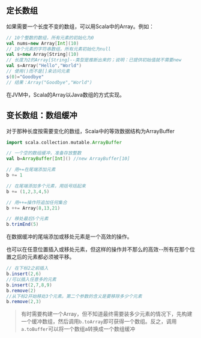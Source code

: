 ## 定长数组

如果需要一个长度不变的数组，可以用Scala中的Array。例如：

```scala
// 10个整数的数组，所有元素的初始化为0
val nums=new Array[Int](10)
// 10个元素的字符串数组，所有元素初始化为null
val s=new Array[String](10)
// 长度为2的Array[String]--类型是推断出来的；说明：已提供初始值就不需要new
val s=Array("Hello","World")
// 使用()而不是[]来访问元素
s(0)="Goodbye"
// 结果：Array("Goodbye","World")
```

在JVM中，Scala的Array以Java数组的方式实现。

## 变长数组：数组缓冲

对于那种长度按需要变化的数组，Scala中的等效数据结构为ArrayBuffer

```scala
import scala.collection.mutable.ArrayBuffer

// 一个空的数组缓冲，准备存放整数
val b=ArrayBuffer[Int]() //new ArrayBuffer[10]

// 用+=在尾端添加元素
b += 1

// 在尾端添加多个元素，用括号括起来
b += (1,2,3,4,5)

// 用++=操作符追加任何集合
b ++= Array(8,13,21)

// 移处最后5个元素
b.trimEnd(5)
```

在数据缓冲的尾端添加或移处元素是一个高效的操作。

也可以在任意位置插入或移处元素，但这样的操作并不那么的高效--所有在那个位置之后的元素都必须被平移。

```scala
// 在下标2之前插入
b.insert(2,6)
//可以插入任意多的元素
b.insert(2,7,8,9)
b.remove(2)
//从下标2开始移处3个元素。第二个参数的含义是要移除多少个元素
b.remove(2,3)
```

> 有时需要构建一个Array，但不知道最终需要装多少元素的情况下，先构建一个缓冲数组，然后调用`b.toArray`即可获得一个数组。反之，调用`a.toBuffer`可以将一个数组a转换成一个数组缓冲